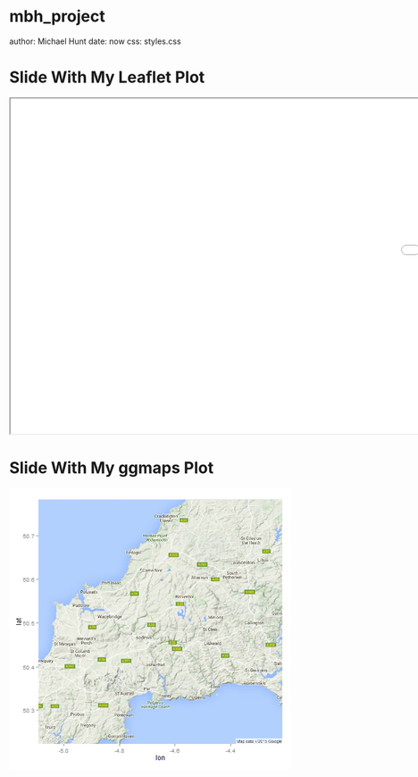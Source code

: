 mbh_project
========================
author: Michael Hunt
date: now
css: styles.css

Slide With My Leaflet Plot
========================================================
        
<iframe src="cornwall.html" STYLE="width:2000px;height:600px"> </iframe>


Slide With My ggmaps Plot
========================================================
        
![plot of chunk unnamed-chunk-1](mbh_project-figure/unnamed-chunk-1-1.png) 
